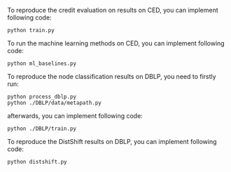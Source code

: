 To reproduce the credit evaluation on results on CED, you can implement following code:

    python train.py
To run the machine learning methods on CED, you can implement following code:

    python ml_baselines.py

To reproduce the node classification results on DBLP, you need to firstly run:

    python process_dblp.py
    python ./DBLP/data/metapath.py

 afterwards, you can implement following code:

    python ./DBLP/train.py

To reproduce the DistShift results on DBLP, you can implement following code:

    python distshift.py

